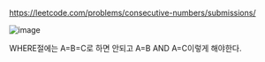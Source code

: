 https://leetcode.com/problems/consecutive-numbers/submissions/

![image](https://user-images.githubusercontent.com/108928206/187909717-fe485516-8971-441f-b9e4-391eb40dfc04.png)

WHERE절에는 A=B=C로 하면 안되고 A=B AND A=C이렇게 해야한다.
